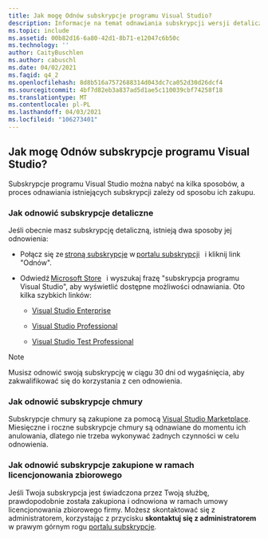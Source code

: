```yaml
---
title: Jak mogę Odnów subskrypcje programu Visual Studio?
description: Informacje na temat odnawiania subskrypcji wersji detalicznej, chmury i licencjonowania zbiorowego
ms.topic: include
ms.assetid: 00b82d16-6a80-42d1-8b71-e12047c6b50c
ms.technology: ''
author: CaityBuschlen
ms.author: cabuschl
ms.date: 04/02/2021
ms.faqid: q4_2
ms.openlocfilehash: 8d8b516a7572688314d043dc7ca052d30d26dcf4
ms.sourcegitcommit: 4bf7d82eb3a837ad5d1ae5c110039cbf74258f18
ms.translationtype: MT
ms.contentlocale: pl-PL
ms.lasthandoff: 04/03/2021
ms.locfileid: "106273401"
---
```

## <a name="how-do-i-renew-visual-studio-subscriptions"></a>Jak mogę Odnów subskrypcje programu Visual Studio? 

Subskrypcje programu Visual Studio można nabyć na kilka sposobów, a proces odnawiania istniejących subskrypcji zależy od sposobu ich zakupu.

### <a name="how-to-renew-retail-subscriptions"></a>Jak odnowić subskrypcje detaliczne 

Jeśli obecnie masz subskrypcję detaliczną, istnieją dwa sposoby jej odnowienia: 

- Połącz się ze [stroną subskrypcje](https://my.visualstudio.com/subscriptions) w [portalu subskrypcji](https://my.visualstudio.com/benefits)   i kliknij link "Odnów". 
- Odwiedź [Microsoft Store](https://www.microsoft.com/store)   i wyszukaj frazę "subskrypcja programu Visual Studio", aby wyświetlić dostępne możliwości odnawiania. Oto kilka szybkich linków: 


    - [Visual Studio Enterprise](https://www.microsoft.com/p/visual-studio-enterprise-subscription/dg7gmgf0dst4?activetab=pivot%3aoverviewtab) 

    - [Visual Studio Professional](https://www.microsoft.com/p/visual-studio-professional-subscription/dg7gmgf0dst3?activetab=pivot%3aoverviewtab)

    - [Visual Studio Test Professional](https://www.microsoft.com/p/visual-studio-test-professional-subscription/dg7gmgf0dst6?activetab=pivot%3aoverviewtab) 

> [!Note]
> Musisz odnowić swoją subskrypcję w ciągu 30 dni od wygaśnięcia, aby zakwalifikować się do korzystania z cen odnowienia.

### <a name="how-to-renew-cloud-subscriptions"></a>Jak odnowić subskrypcje chmury
Subskrypcje chmury są zakupione za pomocą [Visual Studio Marketplace](https://marketplace.visualstudio.com/).  Miesięczne i roczne subskrypcje chmury są odnawiane do momentu ich anulowania, dlatego nie trzeba wykonywać żadnych czynności w celu odnowienia.

### <a name="how-to-renew-subscriptions-purchased-through-volume-licensing"></a>Jak odnowić subskrypcje zakupione w ramach licencjonowania zbiorowego
Jeśli Twoja subskrypcja jest świadczona przez Twoją służbę, prawdopodobnie została zakupiona i odnowiona w ramach umowy licencjonowania zbiorowego firmy.  Możesz skontaktować się z administratorem, korzystając z przycisku **skontaktuj się z administratorem** w prawym górnym rogu [portalu subskrypcje](https://my.visualstudio.com/benefits).
